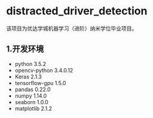 # distracted_driver_detection
该项目为优达学城机器学习（进阶）纳米学位毕业项目。

## 1.开发环境
- python 3.5.2
- opencv-python 3.4.0.12
- Keras 2.1.3
- tensorflow-gpu 1.5.0
- pandas 0.22.0
- numpy 1.14.0
- seaborn 1.0.0
- matplotlib 2.1.2
